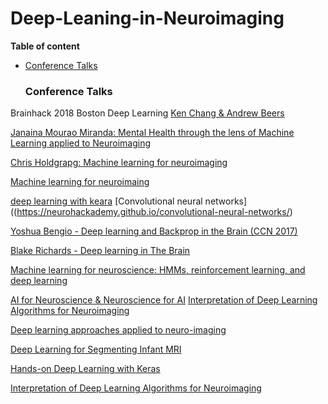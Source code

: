 # Deep-Leaning-in-Neuroimaging

**Table of content**

* [Conference Talks](#conference-talks)


  ### Conference Talks

Brainhack 2018 Boston	Deep Learning [Ken Chang & Andrew Beers](https://www.youtube.com/watch?v=8d1Fx0yFnEU)

[Janaina Mourao Miranda: Mental Health through the lens of Machine Learning applied to Neuroimaging](http://www.cs.ucl.ac.uk/news/article/janaina_mourao_miranda_delivers_inaugural_lecture_on_machine_learning/)

[Chris Holdgrapg: Machine learning for neuroimaging](https://neurohackademy.org/course/machine-learning-for-neuroimaging/)

[Machine learning for neuroimaing](https://neurohackademy.org/course/machine-learning-for-neuroimaging/)

[deep learning with keara](https://neurohackademy.org/course/deep-learning-with-keras/)
[Convolutional neural networks]((https://neurohackademy.github.io/convolutional-neural-networks/)

[Yoshua Bengio - Deep learning and Backprop in the Brain (CCN 2017)](https://www.youtube.com/watch?v=W86H4DpFnLY&t=18s)

[Blake Richards - Deep learning in The Brain](https://www.youtube.com/watch?v=dZwB5Mj-PPM)

[Machine learning for neuroscience: HMMs, reinforcement learning, and deep learning](https://www.youtube.com/watch?v=R4FHOERMAbA)

[AI for Neuroscience & Neuroscience for AI](https://www.youtube.com/watch?v=V_vBHI8y7eU)
[Interpretation of Deep Learning Algorithms for Neuroimaging](https://www.pathlms.com/ohbm/courses/8246/sections/12542/video_presentations/115841)

[Deep learning approaches applied to neuro-imaging](https://www.pathlms.com/ohbm/courses/8246/sections/12542/video_presentations/116076)

[Deep Learning for Segmenting Infant MRI](https://www.pathlms.com/ohbm/courses/8246/sections/12542/video_presentations/115838)

[Hands-on Deep Learning with Keras	](https://www.pathlms.com/ohbm/courses/8246/sections/12542/video_presentations/115840)

[Interpretation of Deep Learning Algorithms for Neuroimaging](https://www.pathlms.com/ohbm/courses/8246/sections/12542/video_presentations/115841)

  
